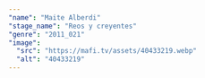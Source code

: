 ```yaml
---
"name": "Maite Alberdi"
"stage_name": "Reos y creyentes"
"genre": "2011_021"
"image":
  "src": "https://mafi.tv/assets/40433219.webp"
  "alt": "40433219"
---
```

